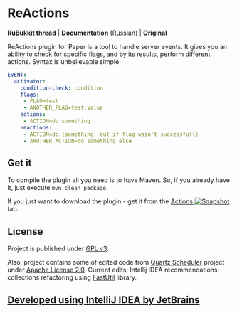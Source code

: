 # ReActions
[**RuBukkit thread**](http://rubukkit.org/threads/165857/) | [**Documentation** (Russian)](https://github.com/imDaniX/ReActions/wiki) | [**Original**](https://github.com/Redolith/ReActions)

ReActions plugin for Paper is a tool to handle server events. It gives you an ability to check for specific flags, 
and by its results, perform different actions. Syntax is unbelievable simple:
```yaml
EVENT:
  activator:
    condition-check: condition
    flags:
     - FLAG=test
     - ANOTHER_FLAG=test:value
    actions:
     - ACTION=do:something
    reactions:
     - ACTION=do:{something, but if flag wasn't successfull}
     - ANOTHER_ACTION=do something else
```

## Get it

To compile the plugin all you need is to have Maven. So, if you already have it, just execute `mvn clean package`.

If you just want to download the plugin - get it from the [Actions ![Snapshot](https://github.com/imDaniX/ReActions/workflows/Java%20CI/badge.svg)](https://github.com/imDaniX/ReActions/actions) tab.

## License

Project is published under [GPL v3](LICENSE.md).

Also, project contains some of edited code from [Quartz Scheduler](https://github.com/quartz-scheduler/quartz)
project under [Apache License 2.0](https://www.apache.org/licenses/LICENSE-2.0). Current edits: Intellij IDEA 
recommendations; collections refactoring using [FastUtil](https://fastutil.di.unimi.it/) library.

## [Developed using IntelliJ IDEA by JetBrains](https://www.jetbrains.com/)
